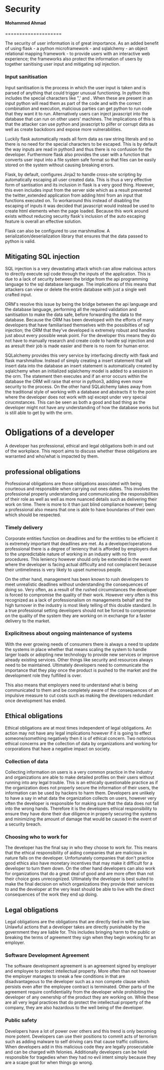 # Security
#### Mohammed Ahmad
====================

The security of user information is of great importance. As an added benefit of using flask - a python microframework - and sqlalchemy - an object relational mapping framework - to provide users with an interactive web experience; the frameworks also protect the information of users by together sanitising user input and mitigating sql injection.

### Input sanitisation
Input sanitisation is the process in which the user input is taken and is parsed of anything that could trigger unusual functioning. In python this includes the special characters like ",' and \. When these are present in an input python will read them as part of the code and with the correct combination and execution, malicious parties can get python to run code that they want it to run. Alternatively users can inject javascript into the database that can run on other users' machines. The implications of this is that the attacker can use python and javascript to pilfer or corrupt data as well as create backdoors and expose more vulnerabilities.

Luckily flask automatically reads all form data as raw string literals and so there is no need for the special characters to be escaped. This is by default the way inputs are read in python3 and thus there is no confusion for the developer. Furthermore flask also provides the user with a function that converts user input into a file system safe format so that files can be easily stored on the system without causing breaking errors.

Flask, by default, configures Jinja2 to handle cross-site scripting by automatically escaping all user created data. This is thus a very effective form of santisation and its inclusion in flask is a very good thing. However, this even includes input from the server side which as a result prevented the twitter_extended application from adding html from an input that functions executed on. To workaround this instead of disabling the escaping of inputs it was decided that javascript would instead be used to create html elements when the page loaded. Because this work around exists without reducing security flask's inclusion of the auto escaping feature is overall an effective solution.

Flask can also be configured to use marshmallow. A serialization/deserialization library that ensures that the data passed to python is valid.

## Mitigating SQL injection
SQL injection is a very devastating attack which can allow malicious actors to directly execute sql code through the inputs of the application. This is due to a lack of security between the bridge from the api programming language to the sql database language. The implications of this means that attackers can view or delete the entire database with just a single well crafted input.

ORM's resolve this issue by being the bridge between the api language and the database language, performing all the required validation and sanitisation to make the data safe, before forwarding the data to the database. Because the ORM has been developed with the efforts of many developers that have familiarised themselves with the possibilties of sql injection; the ORM that they've developed is extremely robust and handles just about every possible weak point. For the developer this means they do not have to manually research and create code to handle sql injection and as aresult their job is made easier and there is no room for human error.

SQLalchemy provides this very service by interfacing directly with flask and flask marshmallow. Instead of simply creating a insert statement that will insert data into the database an insert statement is automatically created by sqlalchemy when an initialized sqlalchemy model is added to a session in the orm. The statement then executes and if an error occurs within the database the ORM will raise that error in python3, adding even more security to the process. On the other hand SQLalchemy takes away from the traditional style of working with a database and abstracts it to the point where the developer does not work with sql  except under very special cirucmstances. This can be seen as both a good and bad thing as the developer might not have any understanding of how the database works but is still able to get by with the orm.



# Obligations of a developer
A developer has professional, ethical and legal obligations both in and out of the workplace. This report aims to discuss whether these obligations are warranted and who/what is impacted by them.

## professional obligations
Professional obligations are those obligations associated with being courteous and responsible when carrying out ones duties. This involves the professional properly understanding and communicating the responsibilities of their role as well as well as more nuanced details such as delivering their work on time. There is more to it than just blind compliance however; being a professional also means that one is able to have boundaries of their own which should be respected.

### Timely delivery
Corporate entities function on deadlines and for the entities to be efficient it is extremely important that deadlines are met. As a developer/operations professional there is a degree of leniency that is afforded by employers due to the unpredictable nature of working in an industry with no firm procedures. This leniency however should only be extended in the event where the developer is facing actual difficulty and not complacent because their untimeliness is very likely to upset numerous people.

On the other hand, management has been known to rush developers to meet unrealistic deadlines without understanding the consequences of doing so. Very often, as a result of the rushed circumstances the developer is forced to compromise the quality of their work. However very often is this recognized as a lack of professionalism on managements behalf and the high turnover in the industry is most likely telling of this double standard. In a true professional setting developers should not be forced to compromise on the quality of the system they are working on in exchange for a faster delivery to the market.

### Explicitness about ongoing maintenance of systems
With the ever growing needs of consumers there is always a need to update the systems in place whether that means scaling the system to handle larger loads or adopting new technology to provide new services or improve already existing services. Other things like security and resources always need to be maintained. Ultimately developers need to communicate the importance that they play once the product is pushed to the market and the development role they fulfilled is over.

This also means that employers need to understand what is being communicated to them and be completely aware of the consequences of an impulsive measure to cut costs such as making the developers redundant once development has ended.

## Ethical obligations
Ethical obligations are at most times independent of legal obligations. An action may not have any legal implications however if it is going to effect someone/something negatively then it is of ethical concern. Two notorious ethical concerns are the collection of data by organizations and working for corporations that have a negative impact on society.

### Collection of data
Collecting information on users is a very common practice in the industry and organizations are able to make detailed profiles on their users without running into any legal trouble. This is an ethically questionable practice as if the organization does not properly secure the information of their users, the information can be used by hackers to harm them. Developers are unlikely to have a say in what data the organization collects on users, however very often the developer is responsible for making sure that the data does not fall into the wrong hands. Therefore it is the developers ethical responsibility to ensure they have done their due diligence in properly securing the systems and minimizing the amount of damage that would be caused in the event of a security breach.

### Choosing who to work for
The developer has the final say in who they choose to work for. This means that the ethical responsibility of aiding companies that are malicious in nature falls on the developer. Unfortunately companies that don't practice good ethics also have monetary incentives that may make it difficult for a developer to turn them down. On the other hand developers can also work for organizations that do a great deal of good and are more often than not their choice goes unrecognized. Ultimately the developer is best suited to make the final decision on which organizations they provide their services to and the developer at the very least should be able to live with the direct consequences of the work they end up doing. 

## Legal obligations
Legal obligations are the obligations that are directly tied in with the law. Unlawful actions that a developer takes are directly punishable by the government they are liable for. This includes bringing harm to the public or breaking the terms of agreement they sign when they begin working for an employer.

### Software Development Agreement
The software development agreement is an agreement signed by employer and employee to protect  intellectual property. More often than not however the employer manages to sneak a few conditions in that are disadvantageous to the developer such as a non compete clause which persists even after the employee contract is terminated. Other parts of the agreement 
require confidentiality from the developer while prohibiting the developer of any ownership of the product they are working on. While these are all very legal practices that do protect the intellectual property of the company, they are also hazardous to the well being of the developer. 

### Public safety
Developers have a lot of power over others and this trend is only becoming more potent. Developers can use their positions to commit acts of terrorism such as adding malware to self driving cars that cause traffic collisions. When developers add in this malicious code they are legally prosecutable and can be charged with felonies. Additionally developers can be held responsible for tragedies when they had no evil intent simply because they are a scape goat for when things go wrong.